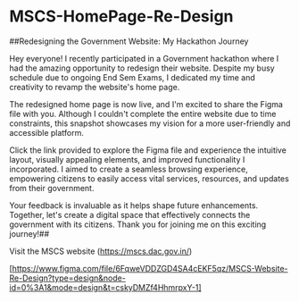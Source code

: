 # MSCS-HomePage-Re-Design

##Redesigning the Government Website: My Hackathon Journey

Hey everyone! I recently participated in a Government hackathon where I had the amazing opportunity to redesign their website. Despite my busy schedule due to ongoing End Sem Exams, I dedicated my time and creativity to revamp the website's home page.

The redesigned home page is now live, and I'm excited to share the Figma file with you. Although I couldn't complete the entire website due to time constraints, this snapshot showcases my vision for a more user-friendly and accessible platform.

Click the link provided to explore the Figma file and experience the intuitive layout, visually appealing elements, and improved functionality I incorporated. I aimed to create a seamless browsing experience, empowering citizens to easily access vital services, resources, and updates from their government.

Your feedback is invaluable as it helps shape future enhancements. Together, let's create a digital space that effectively connects the government with its citizens. Thank you for joining me on this exciting journey!##

Visit the MSCS website (https://mscs.dac.gov.in/)

[https://www.figma.com/file/6FqweVDDZGD4SA4cEKF5qz/MSCS-Website-Re-Design?type=design&node-id=0%3A1&mode=design&t=cskyDMZf4HhmrpxY-1]
